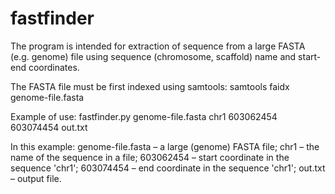 # fastfinder
The program is intended for extraction of sequence from a large FASTA (e.g. genome) file using sequence (chromosome, scaffold) name and start-end coordinates.

The FASTA file must be first indexed using samtools:
   samtools faidx genome-file.fasta

Example of use:
   fastfinder.py genome-file.fasta chr1 603062454 603074454 out.txt

In this example:
   genome-file.fasta – a large (genome) FASTA file;
   chr1 – the name of the sequence in a file;
   603062454 – start coordinate in the sequence 'chr1';
   603074454 – end coordinate in the sequence 'chr1'; 
   out.txt – output file.
